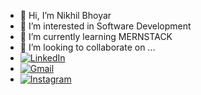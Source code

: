 - 👋 Hi, I’m Nikhil Bhoyar
- 👀 I’m interested in Software Development
- 🌱 I’m currently learning MERNSTACK
- 💞️ I’m looking to collaborate on ...
-  [![LinkedIn](https://img.shields.io/badge/LinkedIn-%230077B5.svg?&style=for-the-badge&logo=linkedin&logoColor=white)]( linkedin.com/in/nikhil-bhoyar-b041931b8)
-  [![Gmail](https://img.shields.io/badge/Gmail-%23D14836.svg?&style=for-the-badge&logo=gmail&logoColor=white)](mailto:bhoyarnikhil683@gmail.com)
-  [![Instagram](https://img.shields.io/badge/Instagram-%23F05032.svg?&style=for-the-badge&logo=instagram&logoColor=white)](https://www.instagram.com/_bhoyar_nick?igsh=MW9qN3VwbmptcGxwcA==)


<!---
devnick10/devnick10 is a ✨ special ✨ repository because its `README.md` (this file) appears on your GitHub profile.
You can click the Preview link to take a look at your changes.
--->
